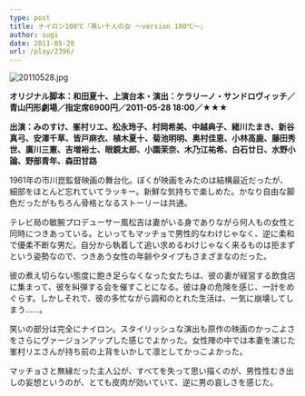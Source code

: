 ```yaml
---
type: post
title: ナイロン100℃『黒い十人の女 〜version 100℃〜』
author: sugi
date: 2011-05-28
url: /play/2396/
---
```

<img alt="20110528.jpg" src="/images/play/20110528.jpg" class="alignleft" />

**オリジナル脚本：和田夏十、上演台本・演出：ケラリーノ・サンドロヴィッチ／青山円形劇場／指定席6900円／2011-05-28 18:00／★★★**

**出演：みのすけ、峯村リエ、松永玲子、村岡希美、中越典子、緒川たまき、新谷真弓、安澤千草、皆戸麻衣、植木夏十、菊池明明、奥村佳恵、小林高鹿、藤田秀世、廣川三憲、吉増裕士、眼鏡太郎、小園茉奈、木乃江祐希、白石廿日、水野小論、野部青年、森田甘路**

1961年の市川崑監督映画の舞台化。ぼくが映画をみたのは結構最近だったが、細部をほとんど忘れていてラッキー。新鮮な気持ちで楽しめた。かなり自由な脚色だったがもちろん骨格となるストーリーは共通。

テレビ局の敏腕プロデューサー風松吉は妻がいる身でありながら何人もの女性と同時につきあっている。といってもマッチョで男性的なわけじゃなく、逆に柔和で優柔不断な男だ。自分から執着して追い求めるわけじゃなく来るものは拒まずという姿勢なので、つきあう女性の年齢やタイプもさまざまなのだった。

彼の煮え切らない態度に飽き足らなくなった女たちは、彼の妻が経営する飲食店に集まって、彼を糾弾する会を催すことになる。彼は身の危険を感じ、一計をめぐらす。しかしそれで、彼の多忙ながら調和のとれた生活は、一気に崩壊してしまう......。

笑いの部分は完全にナイロン。スタイリッシュな演出も原作の映画のかっこよさをさらにヴァージョンアップした感じでよかった。女性陣の中では本妻を演じた峯村リエさんが持ち前の上背をいかして凛としてかっこよかった。

マッチョさと無縁だった主人公が、すべてを失って思い描くのが、男性性むき出しの妄想というのが、とても皮肉が効いていて、逆に男の哀しさを感じた。

